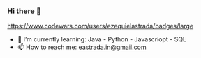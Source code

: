### Hi there 👋

https://www.codewars.com/users/ezequielastrada/badges/large

- 🌱 I’m currently learning: Java - Python - Javascriopt - SQL
- 📫 How to reach me: eastrada.in@gmail.com
